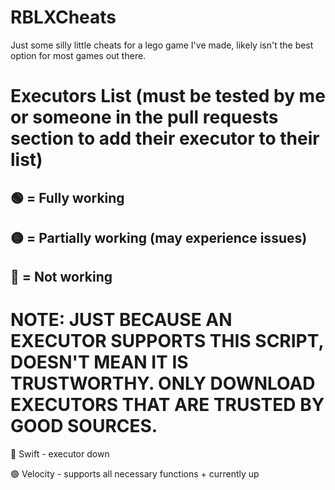 # RBLXCheats
Just some silly little cheats for a lego game I've made, likely isn't the best option for most games out there.

# Executors List (must be tested by me or someone in the pull requests section to add their executor to their list)
## 🟢 = Fully working
## 🟡 = Partially working (may experience issues)
## 🔴 = Not working
# NOTE: JUST BECAUSE AN EXECUTOR SUPPORTS THIS SCRIPT, DOESN'T MEAN IT IS TRUSTWORTHY. ONLY DOWNLOAD EXECUTORS THAT ARE TRUSTED BY GOOD SOURCES.
🔴 Swift - executor down

🟢 Velocity - supports all necessary functions + currently up
